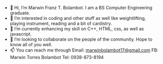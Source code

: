 - 👋 Hi, I’m Marwin Franz T. Bolambot. I am a BS Computer Engineering graduate.
- 👀 I’m interested in coding and other stuff as well like weightlifting, playing instrument, reading and a bit of cardistry.
- 🌱 I’m currently enhancing my skill on C++, HTML, css, as well as javascript.
- 💞️ I’m looking to collaborate on the people of the community. Hope to know all of you well.
- 📫 You can reach me through Email: marwinbolambot17@gmail.com FB: Marwin Torres Bolambot Tel: 0938-873-8194

<!---
Mar0134/Mar0134 is a ✨ special ✨ repository because its `README.md` (this file) appears on your GitHub profile.
You can click the Preview link to take a look at your changes.
--->
